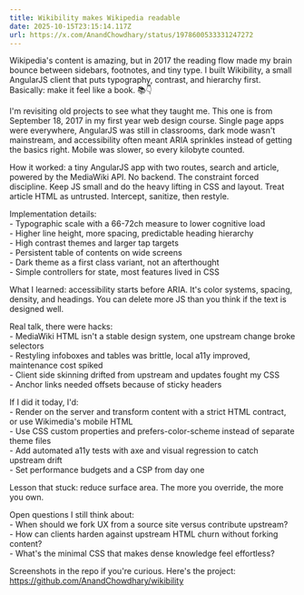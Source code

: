 ```yaml
---
title: Wikibility makes Wikipedia readable
date: 2025-10-15T23:15:14.117Z
url: https://x.com/AnandChowdhary/status/1978600533331247272
---
```


Wikipedia's content is amazing, but in 2017 the reading flow made my brain bounce between sidebars, footnotes, and tiny type. I built Wikibility, a small AngularJS client that puts typography, contrast, and hierarchy first. Basically: make it feel like a book. 📚👇  
  
I'm revisiting old projects to see what they taught me. This one is from September 18, 2017 in my first year web design course. Single page apps were everywhere, AngularJS was still in classrooms, dark mode wasn't mainstream, and accessibility often meant ARIA sprinkles instead of getting the basics right. Mobile was slower, so every kilobyte counted.  
  
How it worked: a tiny AngularJS app with two routes, search and article, powered by the MediaWiki API. No backend. The constraint forced discipline. Keep JS small and do the heavy lifting in CSS and layout. Treat article HTML as untrusted. Intercept, sanitize, then restyle.  
  
Implementation details:  
\- Typographic scale with a 66-72ch measure to lower cognitive load  
\- Higher line height, more spacing, predictable heading hierarchy  
\- High contrast themes and larger tap targets  
\- Persistent table of contents on wide screens  
\- Dark theme as a first class variant, not an afterthought  
\- Simple controllers for state, most features lived in CSS  
  
What I learned: accessibility starts before ARIA. It's color systems, spacing, density, and headings. You can delete more JS than you think if the text is designed well.  
  
Real talk, there were hacks:  
\- MediaWiki HTML isn't a stable design system, one upstream change broke selectors  
\- Restyling infoboxes and tables was brittle, local a11y improved, maintenance cost spiked  
\- Client side skinning drifted from upstream and updates fought my CSS  
\- Anchor links needed offsets because of sticky headers  
  
If I did it today, I'd:  
\- Render on the server and transform content with a strict HTML contract, or use Wikimedia's mobile HTML  
\- Use CSS custom properties and prefers-color-scheme instead of separate theme files  
\- Add automated a11y tests with axe and visual regression to catch upstream drift  
\- Set performance budgets and a CSP from day one  
  
Lesson that stuck: reduce surface area. The more you override, the more you own.  
  
Open questions I still think about:  
\- When should we fork UX from a source site versus contribute upstream?  
\- How can clients harden against upstream HTML churn without forking content?  
\- What's the minimal CSS that makes dense knowledge feel effortless?  
  
Screenshots in the repo if you're curious. Here's the project: <https://github.com/AnandChowdhary/wikibility>
